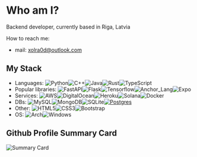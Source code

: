 # Who am I?

Backend developer, currently based in Riga, Latvia

How to reach me:
* mail: xolra0d@outlook.com

## My Stack
* Languages: ![Python](https://img.shields.io/badge/python-3670A0?style=for-the-badge&logo=python&logoColor=ffdd54)![C++](https://img.shields.io/badge/c++-%2300599C.svg?style=for-the-badge&logo=c%2B%2B&logoColor=white)![Java](https://img.shields.io/badge/java-%23ED8B00.svg?style=for-the-badge&logo=openjdk&logoColor=white)![Rust](https://img.shields.io/badge/Rust-000000?logo=rust&logoColor=white)![TypeScript](https://img.shields.io/badge/TypeScript-3178C6?logo=typescript&logoColor=fff)
* Popular libraries: ![FastAPI](https://img.shields.io/badge/FastAPI-005571?style=for-the-badge&logo=fastapi)![Flask](https://img.shields.io/badge/Flask-000000?style=for-the-badge&logo=Flask&logoColor=white)![Tensorflow](https://img.shields.io/badge/TensorFlow-FF3F06?style=for-the-badge&logo=tensorflow&logoColor=white)![Anchor_Lang](https://img.shields.io/badge/anchor_lang-super?style=for-the-badge&color=FFFFFF)![Expo](https://img.shields.io/badge/Expo-000020?logo=expo&logoColor=fff)
* Services: ![AWS](https://img.shields.io/badge/AWS-%23FF9900.svg?style=for-the-badge&logo=amazon-aws&logoColor=white)![DigitalOcean](https://img.shields.io/badge/DigitalOcean-%230167ff.svg?style=for-the-badge&logo=digitalOcean&logoColor=white)![Heroku](https://img.shields.io/badge/heroku-%23430098.svg?style=for-the-badge&logo=heroku&logoColor=white)![Solana](https://img.shields.io/badge/Solana-9945FF?logo=solana&logoColor=fff)![Docker](https://img.shields.io/badge/Docker-2496ED?logo=docker&logoColor=fff)
* DBs: ![MySQL](https://img.shields.io/badge/mysql-4479A1.svg?style=for-the-badge&logo=mysql&logoColor=white)![MongoDB](https://img.shields.io/badge/MongoDB-%234ea94b.svg?style=for-the-badge&logo=mongodb&logoColor=white)![SQLite](https://img.shields.io/badge/sqlite-%2307405e.svg?style=for-the-badge&logo=sqlite&logoColor=white)[![Postgres](https://img.shields.io/badge/Postgres-%23316192.svg?logo=postgresql&logoColor=white)](#)
* Other: ![HTML5](https://img.shields.io/badge/html5-%23E34F26.svg?style=for-the-badge&logo=html5&logoColor=white)![CSS3](https://img.shields.io/badge/css3-%231572B6.svg?style=for-the-badge&logo=css3&logoColor=white)![Bootstrap](https://img.shields.io/badge/bootstrap-%238511FA.svg?style=for-the-badge&logo=bootstrap&logoColor=white)
* OS: ![Arch](https://img.shields.io/badge/Arch%20Linux-1793D1?logo=arch-linux&logoColor=fff&style=for-the-badge)![Windows](https://img.shields.io/badge/Windows%2010-0078D6?style=for-the-badge&logo=windows&logoColor=white)

## Github Profile Summary Card
![Summary Card](https://github-profile-summary-cards.vercel.app/api/cards/profile-details?username=xolra0d)
